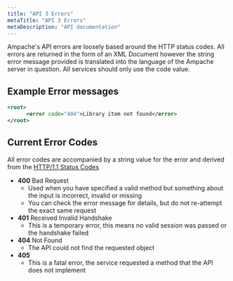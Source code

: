 ```yaml
---
title: "API 3 Errors"
metaTitle: "API 3 Errors"
metaDescription: "API documentation"
---
```


Ampache's API errors are loosely based around the HTTP status codes.
All errors are returned in the form of an XML Document however the string error message provided is translated into the language of the Ampache server in question. All services should only use the code value.

## Example Error messages

```xml
<root>
      <error code="404">Library item not found</error>
</root>
```

## Current Error Codes

All error codes are accompanied by a string value for the error and derived from the [HTTP/1.1 Status Codes](http://www.w3.org/Protocols/rfc2616/rfc2616-sec10.html)

* **400** Bad Request
  * Used when you have specified a valid method but something about the input is incorrect, invalid or missing
  * You can check the error message for details, but do not re-attempt the exact same request
* **401** Received Invalid Handshake
  * This is a temporary error, this means no valid session was passed or the handshake failed
* **404** Not Found
  * The API could not find the requested object
* **405**
  * This is a fatal error, the service requested a method that the API does not implement

